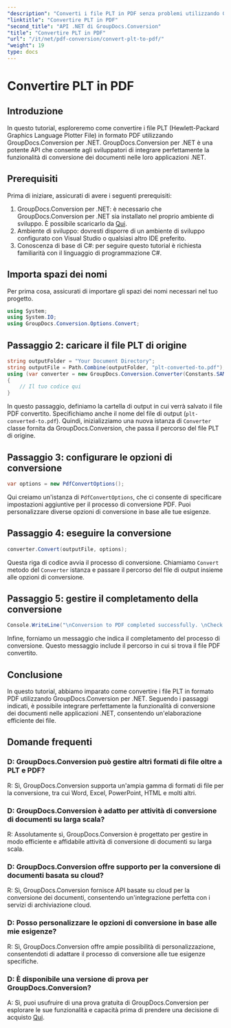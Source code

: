 ```yaml
---
"description": "Converti i file PLT in PDF senza problemi utilizzando GroupDocs.Conversion per .NET. Integra la funzionalità di conversione dei documenti nelle tue applicazioni .NET senza sforzo."
"linktitle": "Convertire PLT in PDF"
"second_title": "API .NET di GroupDocs.Conversion"
"title": "Convertire PLT in PDF"
"url": "/it/net/pdf-conversion/convert-plt-to-pdf/"
"weight": 19
type: docs
---
```

# Convertire PLT in PDF

## Introduzione
In questo tutorial, esploreremo come convertire i file PLT (Hewlett-Packard Graphics Language Plotter File) in formato PDF utilizzando GroupDocs.Conversion per .NET. GroupDocs.Conversion per .NET è una potente API che consente agli sviluppatori di integrare perfettamente la funzionalità di conversione dei documenti nelle loro applicazioni .NET.
## Prerequisiti
Prima di iniziare, assicurati di avere i seguenti prerequisiti:
1. GroupDocs.Conversion per .NET: è necessario che GroupDocs.Conversion per .NET sia installato nel proprio ambiente di sviluppo. È possibile scaricarlo da [Qui](https://releases.groupdocs.com/conversion/net/).
2. Ambiente di sviluppo: dovresti disporre di un ambiente di sviluppo configurato con Visual Studio o qualsiasi altro IDE preferito.
3. Conoscenza di base di C#: per seguire questo tutorial è richiesta familiarità con il linguaggio di programmazione C#.

## Importa spazi dei nomi
Per prima cosa, assicurati di importare gli spazi dei nomi necessari nel tuo progetto.

```csharp
using System;
using System.IO;
using GroupDocs.Conversion.Options.Convert;
```

## Passaggio 2: caricare il file PLT di origine
```csharp
string outputFolder = "Your Document Directory";
string outputFile = Path.Combine(outputFolder, "plt-converted-to.pdf");
using (var converter = new GroupDocs.Conversion.Converter(Constants.SAMPLE_PLT))
{
    // Il tuo codice qui
}
```
In questo passaggio, definiamo la cartella di output in cui verrà salvato il file PDF convertito. Specifichiamo anche il nome del file di output (`plt-converted-to.pdf`). Quindi, inizializziamo una nuova istanza di `Converter` classe fornita da GroupDocs.Conversion, che passa il percorso del file PLT di origine.
## Passaggio 3: configurare le opzioni di conversione
```csharp
var options = new PdfConvertOptions();
```
Qui creiamo un'istanza di `PdfConvertOptions`, che ci consente di specificare impostazioni aggiuntive per il processo di conversione PDF. Puoi personalizzare diverse opzioni di conversione in base alle tue esigenze.
## Passaggio 4: eseguire la conversione
```csharp
converter.Convert(outputFile, options);
```
Questa riga di codice avvia il processo di conversione. Chiamiamo `Convert` metodo del `Converter` istanza e passare il percorso del file di output insieme alle opzioni di conversione.
## Passaggio 5: gestire il completamento della conversione
```csharp
Console.WriteLine("\nConversion to PDF completed successfully. \nCheck output in {0}", outputFolder);
```
Infine, forniamo un messaggio che indica il completamento del processo di conversione. Questo messaggio include il percorso in cui si trova il file PDF convertito.

## Conclusione
In questo tutorial, abbiamo imparato come convertire i file PLT in formato PDF utilizzando GroupDocs.Conversion per .NET. Seguendo i passaggi indicati, è possibile integrare perfettamente la funzionalità di conversione dei documenti nelle applicazioni .NET, consentendo un'elaborazione efficiente dei file.
## Domande frequenti

### D: GroupDocs.Conversion può gestire altri formati di file oltre a PLT e PDF?

R: Sì, GroupDocs.Conversion supporta un'ampia gamma di formati di file per la conversione, tra cui Word, Excel, PowerPoint, HTML e molti altri.

### D: GroupDocs.Conversion è adatto per attività di conversione di documenti su larga scala?

R: Assolutamente sì, GroupDocs.Conversion è progettato per gestire in modo efficiente e affidabile attività di conversione di documenti su larga scala.

### D: GroupDocs.Conversion offre supporto per la conversione di documenti basata su cloud?

R: Sì, GroupDocs.Conversion fornisce API basate su cloud per la conversione dei documenti, consentendo un'integrazione perfetta con i servizi di archiviazione cloud.

### D: Posso personalizzare le opzioni di conversione in base alle mie esigenze?

R: Sì, GroupDocs.Conversion offre ampie possibilità di personalizzazione, consentendoti di adattare il processo di conversione alle tue esigenze specifiche.

### D: È disponibile una versione di prova per GroupDocs.Conversion?

A: Sì, puoi usufruire di una prova gratuita di GroupDocs.Conversion per esplorare le sue funzionalità e capacità prima di prendere una decisione di acquisto [Qui](https://releases.groupdocs.com/).